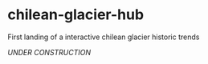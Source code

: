 # chilean-glacier-hub
First landing of a interactive chilean glacier historic trends


*UNDER CONSTRUCTION*
